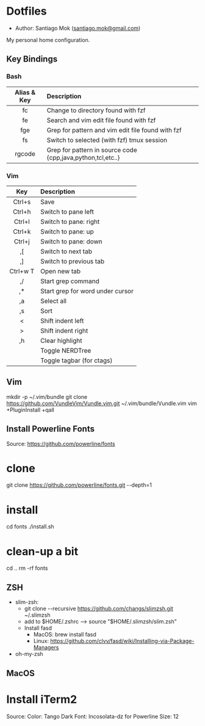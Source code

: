 # Dotfiles
* Author: Santiago Mok (santiago.mok@gmail.com)

My personal home configuration.

## Key Bindings
### Bash
| Alias & Key | Description |
| :---: | :---  |
| fc          | Change to directory found with fzf                               |
| fe          | Search and vim edit file found with fzf                          |
| fge         | Grep for pattern and vim edit file found with fzf                |
| fs          | Switch to selected (with fzf) tmux session                       |
| rgcode      | Grep for pattern in source code {cpp,java,python,tcl,etc..}      |

### Vim
| Key | Description |
| :---: | :---  |
| Ctrl+s    | Save |
| Ctrl+h    | Switch to pane left |
| Ctrl+l    | Switch to pane: right |
| Ctrl+k    | Switch to pane: up |
| Ctrl+j    | Switch to pane: down |
| ,[        | Switch to next tab |
| ,]        | Switch to previous tab |
| Ctrl+w T  | Open new tab |
| ,/        | Start grep command |
| ,\*       | Start grep for word under cursor |
| ,a        | Select all |
| ,s        | Sort |
| <         | Shift indent left |
| >         | Shift indent right |
| ,h        | Clear highlight |
| <F9>      | Toggle NERDTree |
| <F10>     | Toggle tagbar (for ctags) |


## Vim 
mkdir -p ~/.vim/bundle
git clone https://github.com/VundleVim/Vundle.vim.git ~/.vim/bundle/Vundle.vim
vim +PluginInstall +qall

## Install Powerline Fonts
Source: https://github.com/powerline/fonts
# clone
git clone https://github.com/powerline/fonts.git --depth=1
# install
cd fonts
./install.sh
# clean-up a bit
cd ..
rm -rf fonts

## ZSH
* slim-zsh: 
    - git clone --recursive https://github.com/changs/slimzsh.git ~/.slimzsh
    - add to $HOME/.zshrc --> source "$HOME/.slimzsh/slim.zsh"
    - Install fasd
        - MacOS: brew install fasd
        - Linux: https://github.com/clvv/fasd/wiki/Installing-via-Package-Managers 
* oh-my-zsh

## MacOS 
# Install iTerm2
Source: 
Color: Tango Dark
Font: Incosolata-dz for Powerline
Size: 12
